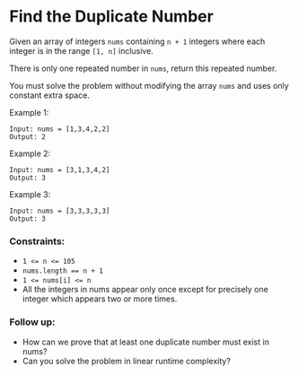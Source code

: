 # Find the Duplicate Number

Given an array of integers `nums` containing `n + 1` integers where each integer is in the range `[1, n]` inclusive.

There is only one repeated number in `nums`, return this repeated number.

You must solve the problem without modifying the array `nums` and uses only constant extra space.
 
Example 1:

```
Input: nums = [1,3,4,2,2]
Output: 2
```

Example 2:

```
Input: nums = [3,1,3,4,2]
Output: 3
```

Example 3:

```
Input: nums = [3,3,3,3,3]
Output: 3
```

### Constraints:

- `1 <= n <= 105`
- `nums.length == n + 1`
- `1 <= nums[i] <= n`
- All the integers in nums appear only once except for precisely one integer which appears two or more times.
 
### Follow up:

- How can we prove that at least one duplicate number must exist in nums?
- Can you solve the problem in linear runtime complexity?

